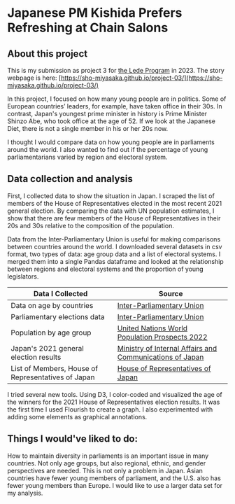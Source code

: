 # Japanese PM Kishida Prefers Refreshing at Chain Salons

## About this project
This is my submission as project 3 for [the Lede Program](https://ledeprogram.com) in 2023. The story webpage is here: [https://sho-miyasaka.github.io/project-03/](https://sho-miyasaka.github.io/project-03/)

In this project, I focused on how many young people are in politics. Some of European countries’ leaders, for example, have taken office in their 30s. In contrast, Japan's youngest prime minister in history is Prime Minister Shinzo Abe, who took office at the age of 52. If we look at the Japanese Diet, there is not a single member in his or her 20s now.

I thought I would compare data on how young people are in parliaments around the world. I also wanted to find out if the percentage of young parliamentarians varied by region and electoral system.

## Data collection and analysis
First, I collected data to show the situation in Japan. I scraped the list of members of the House of Representatives elected in the most recent 2021 general election. By comparing the data with UN population estimates, I show that there are few members of the House of Representatives in their 20s and 30s relative to the composition of the population.

Data from the Inter-Parliamentary Union is useful for making comparisons between countries around the world. I downloaded several datasets in csv format, two types of data: age group data and a list of electoral systems. I merged them into a single Pandas dataframe and looked at the relationship between regions and electoral systems and the proportion of young legislators.

|Data I Collected|Source|
|---|---|
|Data on age by countries|[Inter-Parliamentary Union](https://data.ipu.org/age-brackets/)|
|Parliamentary elections data|[Inter-Parliamentary Union](https://data.ipu.org/elections/)|
|Population by age group|[United Nations World Population Prospects 2022](https://population.un.org/wpp/)|
|Japan's 2021 general election results |[Ministry of Internal Affairs and Communications of Japan](https://www.soumu.go.jp/senkyo/senkyo_s/data/shugiin/index.html)|
|List of Members, House of Representatives of Japan|[House of Representatives of Japan](https://www.shugiin.go.jp/internet/itdb_annai.nsf/html/statics/syu/1giin.htm)|


I tried several new tools.
Using D3, I color-coded and visualized the age of the winners for the 2021 House of Representatives election results. It was the first time I used Flourish to create a graph. I also experimented with adding some elements as graphical annotations.

## Things I would've liked to do:
How to maintain diversity in parliaments is an important issue in many countries. Not only age groups, but also regional, ethnic, and gender perspectives are needed. This is not only a problem in Japan. Asian countries have fewer young members of parliament, and the U.S. also has fewer young members than Europe. I would like to use a larger data set for my analysis.
